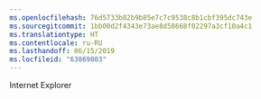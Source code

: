 ```yaml
---
ms.openlocfilehash: 76d5733b82b9b85e7c7c9538c8b1cbf395dc743e
ms.sourcegitcommit: 1bb00d2f4343e73ae8d58668f02297a3cf10a4c1
ms.translationtype: HT
ms.contentlocale: ru-RU
ms.lasthandoff: 06/15/2019
ms.locfileid: "63869803"
---
```

Internet Explorer